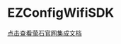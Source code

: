 # EZConfigWifiSDK

[点击查看萤石官网集成文档](https://open.ys7.com/doc/zh/book/4.x/android-config-wifi-sdk.html)
